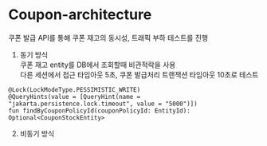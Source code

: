 # Coupon-architecture
쿠폰 발급 API를 통해 쿠폰 재고의 동시성, 트래픽 부하 테스트를 진행

1. 동기 방식  
쿠폰 재고 entity를 DB에서 조회할때 비관적락을 사용  
다른 세션에서 접근 타임아웃 5초, 쿠폰 발급처리 트랜잭션 타임아웃 10초로 테스트  
```
@Lock(LockModeType.PESSIMISTIC_WRITE)
@QueryHints(value = [QueryHint(name = "jakarta.persistence.lock.timeout", value = "5000")])
fun findByCouponPolicyId(couponPolicyId: EntityId): Optional<CouponStockEntity>
```


2. 비동기 방식

